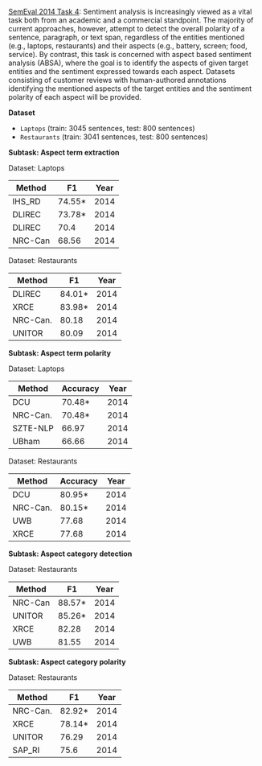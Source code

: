 [SemEval 2014 Task 4](http://alt.qcri.org/semeval2014/task4/): Sentiment analysis is increasingly viewed as a vital task both from an academic and a commercial standpoint. The majority of current approaches, however, attempt to detect the overall polarity of a sentence, paragraph, or text span, regardless of the entities mentioned (e.g., laptops, restaurants) and their aspects (e.g., battery, screen; food, service). By contrast, this task is concerned with aspect based sentiment analysis (ABSA), where the goal is to identify the aspects of given target entities and the sentiment expressed towards each aspect. Datasets consisting of customer reviews with human-authored annotations identifying the mentioned aspects of the target entities and the sentiment polarity of each aspect will be provided.

**Dataset**

* `Laptops` (train: 3045 sentences, test: 800 sentences)
* `Restaurants` (train: 3041 sentences, test: 800 sentences)

**Subtask: Aspect term extraction**

Dataset: Laptops

| Method   	| F1     	| Year 	|
|----------	|--------	|------	|
| IHS_RD  	| 74.55* 	| 2014 	|
| DLIREC 	| 73.78* 	| 2014 	|
| DLIREC   	| 70.4  	| 2014 	|
| NRC-Can   	| 68.56  	| 2014 	|

Dataset: Restaurants

| Method   	| F1    	| Year 	|
|----------	|--------	|------	|
| DLIREC  	| 84.01* 	| 2014 	|
| XRCE 	        | 83.98* 	| 2014 	|
| NRC-Can.   	| 80.18  	| 2014 	|
| UNITOR   	| 80.09  	| 2014 	|

**Subtask: Aspect term polarity**

Dataset: Laptops

| Method   	| Accuracy     	| Year 	|
|----------	|--------	|------	|
| DCU  	        | 70.48* 	| 2014 	|
| NRC-Can.  	| 70.48* 	| 2014 	|
| SZTE-NLP   	| 66.97 	| 2014 	|
| UBham   	| 66.66  	| 2014 	|

Dataset: Restaurants

| Method   	| Accuracy    	| Year 	|
|----------	|--------	|------	|
| DCU    	| 80.95* 	| 2014 	|
| NRC-Can. 	| 80.15* 	| 2014 	|
| UWB   	| 77.68  	| 2014 	|
| XRCE   	| 77.68  	| 2014 	|

**Subtask: Aspect category detection**

Dataset: Restaurants

| Method   	| F1     	| Year 	|
|----------	|--------	|------	|
| NRC-Can  	| 88.57* 	| 2014 	|
| UNITOR  	| 85.26* 	| 2014 	|
| XRCE   	| 82.28 	| 2014 	|
| UWB   	| 81.55  	| 2014 	|

**Subtask: Aspect category polarity**

Dataset: Restaurants

| Method   	| F1     	| Year 	|
|----------	|--------	|------	|
| NRC-Can.  	| 82.92* 	| 2014 	|
| XRCE   	| 78.14* 	| 2014 	|
| UNITOR   	| 76.29 	| 2014 	|
| SAP_RI   	| 75.6  	| 2014 	|